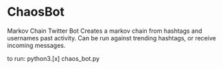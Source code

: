 # ChaosBot
Markov Chain Twitter Bot
Creates a markov chain from hashtags and usernames past activity. Can be run against trending hashtags, or receive incoming messages.

to run:
python3.[x] chaos_bot.py
